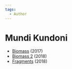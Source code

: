 ```yaml
---
tags:
  - Author
---
```


# Mundi Kundoni

- [Biomass](./biomass.md) (2017)
- [Biomass 2](./biomass2.md) (2018)
- [Fragments](./fragments.md) (2018)